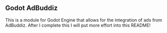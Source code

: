 ## Godot AdBuddiz
This is a module for Godot Engine that allows for the integration of ads from AdBuddiz. After I complete this I will put more effort into this README!

